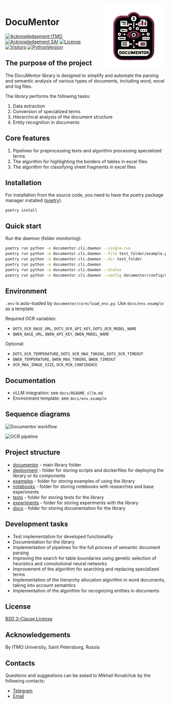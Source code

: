 <div style="float: right; width: 200px; height: 200px;">
  <img src="images/logo.png" width="200" alt="tmp-logo">
</div>

# DocuMentor


[![Acknowledgement ITMO](https://raw.githubusercontent.com/aimclub/open-source-ops/master/badges/ITMO_badge.svg)](https://itmo.ru/)
[![Acknowledgement SAI](https://raw.githubusercontent.com/aimclub/open-source-ops/master/badges/SAI_badge.svg)](https://sai.itmo.ru/)
[![License](https://img.shields.io/badge/License-BSD%203--Clause-blue.svg)](https://opensource.org/licenses/BSD-3-Clause)
[![Visitors](https://api.visitorbadge.io/api/combined?path=https%3A%2F%2Fgithub.com%2FIndustrial-AI-Research-Lab%2Fdocumentor&countColor=%23263759&style=plastic&labelStyle=lower)](https://visitorbadge.io/status?path=https%3A%2F%2Fgithub.com%2FIndustrial-AI-Research-Lab%2Fdocumentor)
[![PythonVersion](https://img.shields.io/badge/python_3.10-passing-success)](https://img.shields.io/badge/python_3.10-passing-success)                                                                                                                                                                                  


## The purpose of the project

The DocuMentor library is designed to simplify and automate the parsing and semantic analysis of various types of 
documents, including word, excel and log files.

The library performs the following tasks:
1. Data extraction
2. Conversion of specialized terms
3. Hierarchical analysis of the document structure
4. Entity recognition in documents

## Core features

1. Pipelines for preprocessing texts and algorithm processing specialized terms
2. The algorithm for highlighting the borders of tables in excel files
3. The algorithm for classifying sheet fragments in excel files

## Installation

For installation from the source code, you need to have the poetry package manager installed ([poetry](https://github.com/python-poetry/install.python-poetry.org)).
```shell
poetry install
```


## Quick start

Run the daemon (folder monitoring):
```bash
poetry run python -m documentor.cli.daemon --single-run
poetry run python -m documentor.cli.daemon --file test_folder/example.pdf
poetry run python -m documentor.cli.daemon --dir test_folder
poetry run python -m documentor.cli.daemon
poetry run python -m documentor.cli.daemon --status
poetry run python -m documentor.cli.daemon --config documentor/config/daemon_config.json
```

## Environment

`.env` is auto-loaded by `documentor/core/load_env.py`. Use `docs/env.example` as a template.

Required OCR variables:
- `DOTS_OCR_BASE_URL`, `DOTS_OCR_API_KEY`, `DOTS_OCR_MODEL_NAME`
- `QWEN_BASE_URL`, `QWEN_API_KEY`, `QWEN_MODEL_NAME`

Optional:
- `DOTS_OCR_TEMPERATURE`, `DOTS_OCR_MAX_TOKENS`, `DOTS_OCR_TIMEOUT`
- `QWEN_TEMPERATURE`, `QWEN_MAX_TOKENS`, `QWEN_TIMEOUT`
- `OCR_MAX_IMAGE_SIZE`, `OCR_MIN_CONFIDENCE`

## Documentation

- vLLM integration: see `docs/README_vllm.md`
- Environment template: see `docs/env.example`

## Sequence diagrams

![Documentor workflow](docs/Sequence_Diagram_Documentor.png)

![OCR pipeline](docs/Sequence_Diagram_OCR.png)

 
## Project structure

- [documentor](documentor/README.md) - main library folder
- [deployment](deployment/README.md) - folder for storing scripts and dockerfiles for deploying the library or its components
- [examples](examples/README.md) - folder for storing examples of using the library
- [notebooks](notebooks/README.md) - folder for storing notebooks with researches and base experiments
- [tests](tests/README.md) - folder for storing tests for the library
- [experiments](experiments/README.md) - folder for storing experiments with the library
- [docs](docs/README.md) - folder for storing documentation for the library


## Development tasks

- Test implementation for developed functionality
- Documentation for the library
- Implementation of pipelines for the full process of semantic document parsing
- Improving the search for table boundaries using genetic selection of heuristics and convolutional neural networks
- Improvement of the algorithm for searching and replacing specialized terms
- Implementation of the hierarchy allocation algorithm in word documents, taking into account semantics
- Implementation of the algorithm for recognizing entities in documents

## License

[BSD 3-Clause License](LICENSE.md)

## Acknowledgements

By ITMO University, Saint Petersburg, Russia 

## Contacts

Questions and suggestions can be asked to Mikhail Kovalchuk by the following contacts:
- [Telegram](https://t.me/hungry_muskrat)
- [Email](mailto:mkovalchuk@itmo.ru) 
